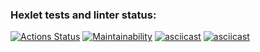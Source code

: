 ### Hexlet tests and linter status:
[![Actions Status](https://github.com/Mark-Gruzdov/backend-project-44/actions/workflows/hexlet-check.yml/badge.svg)](https://github.com/Mark-Gruzdov/backend-project-44/actions)
[![Maintainability](https://api.codeclimate.com/v1/badges/5616b74f2f0f6175618a/maintainability)](https://codeclimate.com/github/Mark-Gruzdov/backend-project-44/maintainability)
[![asciicast](https://asciinema.org/a/vB8IU3LacACRAXw7876avVfQj.svg)](https://asciinema.org/a/vB8IU3LacACRAXw7876avVfQj)
[![asciicast](https://asciinema.org/a/8iKEGZQdLSPgJa0mq6eGijiHU.svg)](https://asciinema.org/a/8iKEGZQdLSPgJa0mq6eGijiHU)
